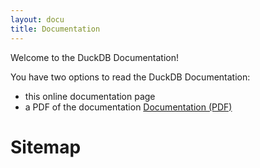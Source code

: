 ```yaml
---
layout: docu
title: Documentation
---
```


Welcome to the DuckDB Documentation! 

You have two options to read the DuckDB Documentation:
* this online documentation page
* a PDF of the documentation <a href="/pdf/duckdb-docs-0.9.0.pdf" class="pill">Documentation (PDF)</a>


<h1>Sitemap</h1>

<div id="docusitemaphere"></div>